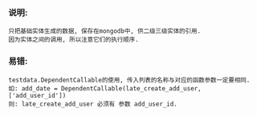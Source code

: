 ### 说明:
    只把基础实体生成的数据, 保存在mongodb中, 供二级三级实体的引用.
    因为实体之间的调用, 所以注意它们的执行顺序.

### 易错:
    testdata.DependentCallable的使用, 传入列表的名称与对应的函数参数一定要相同.
    如: add_date = DependentCallable(late_create_add_user, ['add_user_id'])
    则: late_create_add_user 必须有 参数 add_user_id.
